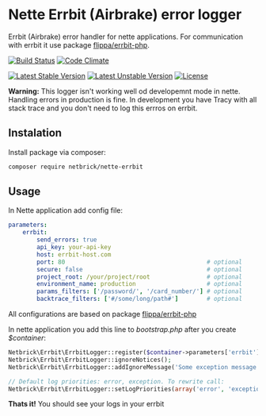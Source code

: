 Nette Errbit (Airbrake) error logger
===================================

Errbit (Airbrake) error handler for nette applications.
For communication with errbit it use package [flippa/errbit-php](https://github.com/flippa/errbit-php). 

[![Build Status](https://secure.travis-ci.org/netbrick/nette-errbit.png)](http://travis-ci.org/netbrick/nette-errbit)
[![Code Climate](https://codeclimate.com/github/netbrick/nette-errbit/badges/gpa.svg)](https://codeclimate.com/github/netbrick/nette-errbit)

[![Latest Stable Version](https://poser.pugx.org/netbrick/nette-errbit/v/stable.svg)](https://packagist.org/packages/netbrick/nette-errbit)
[![Latest Unstable Version](https://poser.pugx.org/netbrick/nette-errbit/v/unstable.svg)](https://packagist.org/packages/netbrick/nette-errbit)
[![License](https://poser.pugx.org/netbrick/nette-errbit/license.svg)](https://packagist.org/packages/netbrick/nette-errbit)


**Warning:** This logger isn't working well od developemnt mode in nette. Handling errors in production is fine. In development you have Tracy with all stack trace and you don't need to log this errros on errbit.

Instalation
-----------

Install package via composer:

``` bash
composer require netbrick/nette-errbit
```

Usage
-----

In Nette application add config file:


``` yml
parameters:
	errbit:
		send_errors: true
		api_key: your-api-key
		host: errbit-host.com
		port: 80                                        # optional
		secure: false                                   # optional
		project_root: /your/project/root                # optional
		environment_name: production                    # optional
		params_filters: ['/password/', '/card_number/'] # optional
		backtrace_filters: ['#/some/long/path#']        # optional
```

All configurations are based on package [flippa/errbit-php](https://github.com/flippa/errbit-php)

In nette application you add this line to *bootstrap.php* after you create *$container*:

``` php
Netbrick\Errbit\ErrbitLogger::register($container->parameters['errbit']);
Netbrick\Errbit\ErrbitLogger::ignoreNotices();
Netbrick\Errbit\ErrbitLogger::addIgnoreMessage('Some exception message text');

// Default log priorities: error, exception. To rewrite call:
Netbrick\Errbit\ErrbitLogger::setLogPriorities(array('error', 'exception', 'access'));
```

**Thats it!** You should see your logs in your errbit



